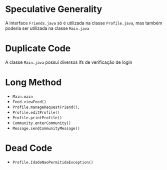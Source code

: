 # Speculative Generality

A interface `Friends.java` só é utilizada na classe `Profile.java`, mas também poderia
ser utilizada na classe `Main.java`

# Duplicate Code
A classe `Main.java` possuí diversos ifs de verificação de login

# Long Method
- `Main.main`
- `Feed.viewFeed()`
- `Profile.manageRequestFriend();`
- `Profile.editProfile()`
- `Profile.printProfile()`
- `Community.enterCommunity()`
- `Message.sendCommunityMessage()`

# Dead Code
- `Profile.IdadeNaoPermitidaException()`
